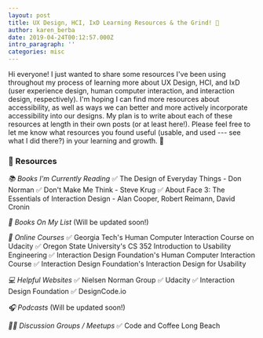 ```yaml
---
layout: post
title: UX Design, HCI, IxD Learning Resources & the Grind! 📖
author: karen_berba
date: 2019-04-24T00:12:57.000Z
intro_paragraph: ''
categories: misc
---
```


Hi everyone! I just wanted to share some resources I've been using throughout my process of learning more about UX Design, HCI, and IxD (user experience design, human computer interaction, and interaction design, respectively). I'm hoping I can find more resources about accessibility, as well as ways we can better and more actively incorporate accessibility into our designs. My plan is to write about each of these resources at length in their own posts (or at least here!). Please feel free to let me know what resources you found useful (usable, and used --- see what I did there?) in your learning and growth. 🌱

### 📎 Resources 

*📚 Books I'm Currently Reading*
    ✅ The Design of Everyday Things - Don Norman
    ✅ Don't Make Me Think - Steve Krug
    ✅ About Face 3: The Essentials of Interaction Design - Alan Cooper, Robert Reimann, David Cronin



*📕 Books On My List*
    (Will be updated soon!)



*🎒 Online Courses*
    ✅ Georgia Tech's Human Computer Interaction Course on Udacity
    ✅ Oregon State University's CS 352 Introduction to Usability Engineering
    ✅ Interaction Design Foundation's Human Computer Interaction Course
    ✅ Interaction Design Foundation's Interaction Design for Usability



*💻 Helpful Websites*
    ✅ Nielsen Norman Group
    ✅ Udacity
    ✅ Interaction Design Foundation
    ✅ DesignCode.io



*🎧 Podcasts*
    (Will be updated soon!)



*🙋‍♀️ Discussion Groups / Meetups*
    ✅ Code and Coffee Long Beach
